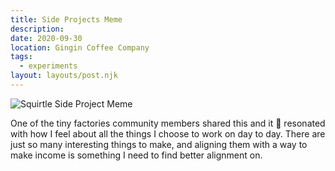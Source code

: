 ```yaml
---
title: Side Projects Meme
description:
date: 2020-09-30
location: Gingin Coffee Company
tags:
  - experiments
layout: layouts/post.njk
---
```


![Squirtle Side Project Meme](https://d2w9rnfcy7mm78.cloudfront.net/8917995/original_34bb19e97f72a38877d511d456c06362.jpeg?1601456858?bc=0)

One of the tiny factories community members shared this and it 💯 resonated with how I feel about all the things I choose to work on day to day. There are just so many interesting things to make, and aligning them with a way to make income is something I need to find better alignment on.
